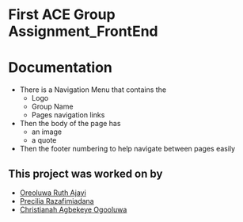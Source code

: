 # First ACE Group Assignment_FrontEnd

# Documentation
+ There is a Navigation Menu that contains the
   - Logo
   - Group Name
   - Pages navigation links
+ Then the body of the page has
   - an image
   - a quote
+ Then the footer numbering to help navigate between pages easily


## This project was worked on by 
- [Oreoluwa Ruth Ajayi](https://github.com/oreoluwa212)
- [Precilia Razafimiadana](https://github.com/Lilia2022)
- [Christianah Agbekeye Ogooluwa](https://github.com/ChrisChris501)

